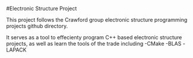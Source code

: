 #Electronic Structure Project

This project follows the Crawford group electronic structure programming projects github directory.  

It serves as a tool to effecienty program C++ based electronic structure projects, as well as learn the tools of the trade including
-CMake
-BLAS
-LAPACK
 
